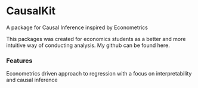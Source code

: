 # CausalKit

A package for Causal Inference inspired by Econometrics

This packages was created for economics
students as a better and more intuitive way of conducting
analysis.  My github can be found here.

### Features

Econometrics driven approach to regression with a focus on
interpretability and causal inference